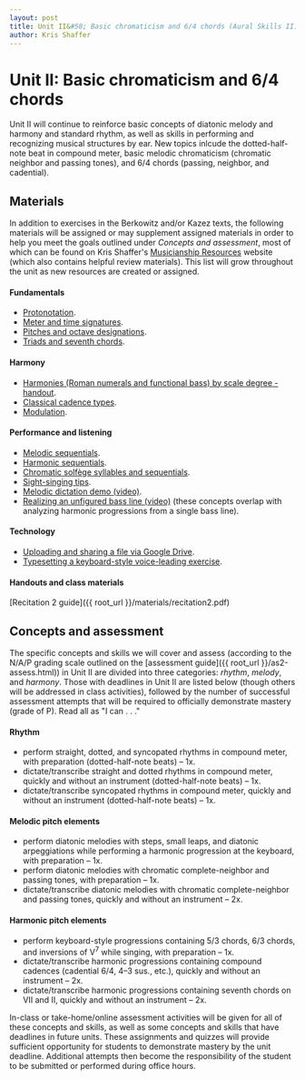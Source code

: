 ```yaml
---
layout: post
title: Unit II&#58; Basic chromaticism and 6/4 chords (Aural Skills II)
author: Kris Shaffer
---
```


# Unit II: Basic chromaticism and 6/4 chords #

Unit II will continue to reinforce basic concepts of diatonic melody and harmony and standard rhythm, as well as skills in performing and recognizing musical structures by ear. New topics inlcude the dotted-half-note beat in compound meter, basic melodic chromaticism (chromatic neighbor and passing tones), and 6/4 chords (passing, neighbor, and cadential).

## Materials ##

In addition to exercises in the Berkowitz and/or Kazez texts, the following materials will be assigned or may supplement assigned materials in order to help you meet the goals outlined under *Concepts and assessment*, most of which can be found on Kris Shaffer's [Musicianship Resources](http://kris.shaffermusic.com/musicianship) website (which also contains helpful review materials). This list will grow throughout the unit as new resources are created or assigned.

#### Fundamentals ####

- [Protonotation](http://kris.shaffermusic.com/musicianship/protonotation.html).  
- [Meter and time signatures](http://kris.shaffermusic.com/musicianship/meter.html).  
- [Pitches and octave designations](http://kris.shaffermusic.com/musicianship/pitches.html).  
- [Triads and seventh chords](http://kris.shaffermusic.com/musicianship/triads.html).  

#### Harmony ####

- [Harmonies (Roman numerals and functional bass) by scale degree - handout](http://kris.shaffermusic.com/musicianship/Graphics/Handouts/HarmoniesByBassScaleDegree.pdf).  
- [Classical cadence types](http://kris.shaffermusic.com/musicianship/cadenceTypes.html).  
- [Modulation](http://kris.shaffermusic.com/musicianship/Modulation.html).  

#### Performance and listening ####

- [Melodic sequentials](http://kris.shaffermusic.com/musicianship/melodicSequentials.html).  
- [Harmonic sequentials](http://kris.shaffermusic.com/musicianship/Graphics/harmonicSequential.pdf).  
- [Chromatic solfège syllables and sequentials](http://kris.shaffermusic.com/musicianship/chromaticSolfege.html).  
- [Sight-singing tips](http://kris.shaffermusic.com/musicianship/sightSinging.html).  
- [Melodic dictation demo (video)](http://kris.shaffermusic.com/musicianship/melodicDictationDemo.html).  
- [Realizing an unfigured bass line (video)](http://kris.shaffermusic.com/musicianship/unfiguredBass.html) (these concepts overlap with analyzing harmonic progressions from a single bass line).  

#### Technology ####

- [Uploading and sharing a file via Google Drive](http://kris.shaffermusic.com/musicianship/GDrive.html).  
- [Typesetting a keyboard-style voice-leading exercise](http://kris.shaffermusic.com/musicianship/typesettingKBStyle.html).  

#### Handouts and class materials ####

[Recitation 2 guide]({{ root_url }}/materials/recitation2.pdf)  

## Concepts and assessment ##

The specific concepts and skills we will cover and assess (according to the N/A/P grading scale outlined on the [assessment guide]({{ root_url }}/as2-assess.html)) in Unit II are divided into three categories: *rhythm*, *melody*, and *harmony*. Those with deadlines in Unit II are listed below (though others will be addressed in class activities), followed by the number of successful assessment attempts that will be required to officially demonstrate mastery (grade of P). Read all as "I can . . ."

#### Rhythm ####

- perform straight, dotted, and syncopated rhythms in compound meter, with preparation (dotted-half-note beats) – 1x.  
- dictate/transcribe straight and dotted rhythms in compound meter, quickly and without an instrument (dotted-half-note beats) – 1x.  
- dictate/transcribe syncopated rhythms in compound meter, quickly and without an instrument (dotted-half-note beats) – 1x.  

#### Melodic pitch elements ####

- perform diatonic melodies with steps, small leaps, and diatonic arpeggiations while performing a harmonic progression at the keyboard, with preparation – 1x.  
- perform diatonic melodies with chromatic complete-neighbor and passing tones, with preparation – 1x.  
- dictate/transcribe diatonic melodies with chromatic complete-neighbor and passing tones, quickly and without an instrument – 2x.  

#### Harmonic pitch elements ####

- perform keyboard-style progressions containing 5/3 chords, 6/3 chords, and inversions of V<sup>7</sup> while singing, with preparation – 1x.  
- dictate/transcribe harmonic progressions containing compound cadences (cadential 6/4, 4–3 sus., etc.), quickly and without an instrument – 2x.  
- dictate/transcribe harmonic progressions containing seventh chords on VII and II, quickly and without an instrument – 2x.  

In-class or take-home/online assessment activities will be given for all of these concepts and skills, as well as some concepts and skills that have deadlines in future units. These assignments and quizzes will provide sufficient opportunity for students to demonstrate mastery by the unit deadline. Additional attempts then become the responsibility of the student to be submitted or performed during office hours.
